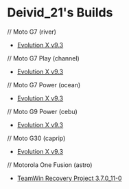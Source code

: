 # Deivid_21's Builds

// Moto G7 (river)

- [Evolution X v9.3](https://github.com/Deivid21/RELEASES/releases/tag/EvolutionX-14.0-20240817-river-v9.3-Vanilla-Unofficial)


// Moto G7 Play (channel)

- [Evolution X v9.3](https://github.com/Deivid21/RELEASES/releases/tag/EvolutionX-14.0-20240817-channel-v9.3-Vanilla-Unofficial)


// Moto G7 Power (ocean)

- [Evolution X v9.3](https://github.com/Deivid21/RELEASES/releases/tag/EvolutionX-14.0-20240817-ocean-v9.3-Vanilla-Unofficial)


// Moto G9 Power (cebu)

- [Evolution X v9.3](https://github.com/Deivid21/RELEASES/releases/tag/EvolutionX-14.0-20240813-cebu-v9.3-Unofficial)


// Moto G30 (caprip)

- [Evolution X v9.3](https://github.com/Deivid21/RELEASES/releases/tag/EvolutionX-14.0-20240812-caprip-v9.3-Unofficial)


// Motorola One Fusion (astro)

- [TeamWin Recovery Project 3.7.0_11-0](https://github.com/Deivid21/RELEASES/releases/tag/twrp-3.7.0_11-0-astro)
